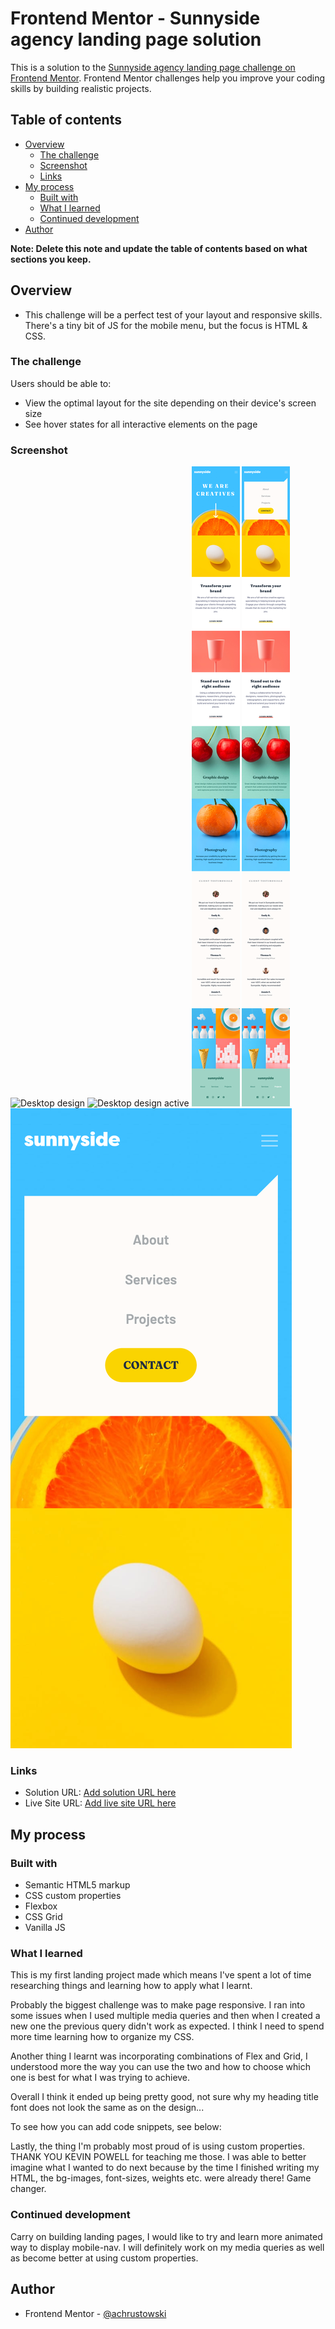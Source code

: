 # Frontend Mentor - Sunnyside agency landing page solution

This is a solution to the [Sunnyside agency landing page challenge on Frontend Mentor](https://www.frontendmentor.io/challenges/sunnyside-agency-landing-page-7yVs3B6ef). Frontend Mentor challenges help you improve your coding skills by building realistic projects.

## Table of contents

- [Overview](#overview)
  - [The challenge](#the-challenge)
  - [Screenshot](#screenshot)
  - [Links](#links)
- [My process](#my-process)
  - [Built with](#built-with)
  - [What I learned](#what-i-learned)
  - [Continued development](#continued-development)
- [Author](#author)

**Note: Delete this note and update the table of contents based on what sections you keep.**

## Overview

- This challenge will be a perfect test of your layout and responsive skills. There's a tiny bit of JS for the mobile menu, but the focus is HTML & CSS.

### The challenge

Users should be able to:

- View the optimal layout for the site depending on their device's screen size
- See hover states for all interactive elements on the page

### Screenshot

![Desktop design](./screenshots/my-code-desktop.png)
![Desktop design active](./screenshots/my-code-desktop-active.png)
![Mobile design](./screenshots/my-code-mobile.png)
![Mobile design active](./screenshots/my-code-mobile-active.png)
![Mobile menu design](./screenshots/my-code-mobile-menu.png)

### Links

- Solution URL: [Add solution URL here](https://your-solution-url.com)
- Live Site URL: [Add live site URL here](https://your-live-site-url.com)

## My process

### Built with

- Semantic HTML5 markup
- CSS custom properties
- Flexbox
- CSS Grid
- Vanilla JS

### What I learned

This is my first landing project made which means I've spent a lot of time researching things and learning how to apply what I learnt.

Probably the biggest challenge was to make page responsive. I ran into some issues when I used multiple media queries and then when I created a new one the previous query didn't work as expected. I think I need to spend more time learning how to organize my CSS.

Another thing I learnt was incorporating combinations of Flex and Grid, I understood more the way you can use the two and how to choose which one is best for what I was trying to achieve.

Overall I think it ended up being pretty good, not sure why my heading title font does not look the same as on the design...

To see how you can add code snippets, see below:

Lastly, the thing I'm probably most proud of is using custom properties. THANK YOU KEVIN POWELL for teaching me those. I was able to better imagine what I wanted to do next because by the time I finished writing my HTML, the bg-images, font-sizes, weights etc. were already there! Game changer.

### Continued development

Carry on building landing pages, I would like to try and learn more animated way to display mobile-nav. I will definitely work on my media queries as well as become better at using custom properties.

## Author

- Frontend Mentor - [@achrustowski](https://www.frontendmentor.io/profile/achrustowski)
